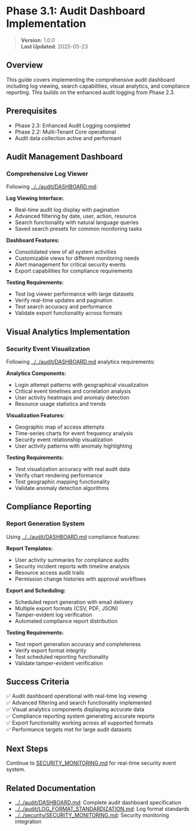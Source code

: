 
# Phase 3.1: Audit Dashboard Implementation

> **Version**: 1.0.0  
> **Last Updated**: 2025-05-23

## Overview

This guide covers implementing the comprehensive audit dashboard including log viewing, search capabilities, visual analytics, and compliance reporting. This builds on the enhanced audit logging from Phase 2.3.

## Prerequisites

- Phase 2.3: Enhanced Audit Logging completed
- Phase 2.2: Multi-Tenant Core operational
- Audit data collection active and performant

## Audit Management Dashboard

### Comprehensive Log Viewer
Following [../../audit/DASHBOARD.md](../../audit/DASHBOARD.md):

**Log Viewing Interface:**
- Real-time audit log display with pagination
- Advanced filtering by date, user, action, resource
- Search functionality with natural language queries
- Saved search presets for common monitoring tasks

**Dashboard Features:**
- Consolidated view of all system activities
- Customizable views for different monitoring needs
- Alert management for critical security events
- Export capabilities for compliance requirements

**Testing Requirements:**
- Test log viewer performance with large datasets
- Verify real-time updates and pagination
- Test search accuracy and performance
- Validate export functionality across formats

## Visual Analytics Implementation

### Security Event Visualization
Following [../../audit/DASHBOARD.md](../../audit/DASHBOARD.md) analytics requirements:

**Analytics Components:**
- Login attempt patterns with geographical visualization
- Critical event timelines and correlation analysis
- User activity heatmaps and anomaly detection
- Resource usage statistics and trends

**Visualization Features:**
- Geographic map of access attempts
- Time-series charts for event frequency analysis
- Security event relationship visualization
- User activity patterns with anomaly highlighting

**Testing Requirements:**
- Test visualization accuracy with real audit data
- Verify chart rendering performance
- Test geographic mapping functionality
- Validate anomaly detection algorithms

## Compliance Reporting

### Report Generation System
Using [../../audit/DASHBOARD.md](../../audit/DASHBOARD.md) compliance features:

**Report Templates:**
- User activity summaries for compliance audits
- Security incident reports with timeline analysis
- Resource access audit trails
- Permission change histories with approval workflows

**Export and Scheduling:**
- Scheduled report generation with email delivery
- Multiple export formats (CSV, PDF, JSON)
- Tamper-evident log verification
- Automated compliance report distribution

**Testing Requirements:**
- Test report generation accuracy and completeness
- Verify export format integrity
- Test scheduled reporting functionality
- Validate tamper-evident verification

## Success Criteria

✅ Audit dashboard operational with real-time log viewing  
✅ Advanced filtering and search functionality implemented  
✅ Visual analytics components displaying accurate data  
✅ Compliance reporting system generating accurate reports  
✅ Export functionality working across all supported formats  
✅ Performance targets met for large audit datasets  

## Next Steps

Continue to [SECURITY_MONITORING.md](SECURITY_MONITORING.md) for real-time security event system.

## Related Documentation

- [../../audit/DASHBOARD.md](../../audit/DASHBOARD.md): Complete audit dashboard specification
- [../../audit/LOG_FORMAT_STANDARDIZATION.md](../../audit/LOG_FORMAT_STANDARDIZATION.md): Log format standards
- [../../security/SECURITY_MONITORING.md](../../security/SECURITY_MONITORING.md): Security monitoring integration
